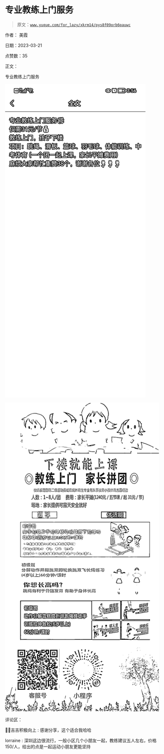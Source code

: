 # 专业教练上门服务

> 原文：[`www.yuque.com/for_lazy/xkrm14/pys8f09orb6pauwc`](https://www.yuque.com/for_lazy/xkrm14/pys8f09orb6pauwc)

作者： 美霞

日期：2023-03-21

点赞数：35

正文：

专业教练上门服务

![](img/ba2075bc90f80bb069e6aab5e9192404.png)  

![](img/688cf81525612009d69e0d517fe0b524.png)  

评论区：

💪🏻吉吉积极向上 : 感谢分享，这个适合我哈哈

lorraine : 深圳这边很流行，一般小区几个小朋友一起，教练建议五人左右，价格 150/人，给出的点是一起运动小朋友更能坚持



